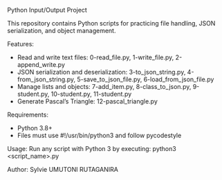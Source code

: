 Python Input/Output Project

This repository contains Python scripts for practicing file handling, JSON serialization, and object management.

Features:
- Read and write text files: 0-read_file.py, 1-write_file.py, 2-append_write.py
- JSON serialization and deserialization: 3-to_json_string.py, 4-from_json_string.py, 5-save_to_json_file.py, 6-load_from_json_file.py
- Manage lists and objects: 7-add_item.py, 8-class_to_json.py, 9-student.py, 10-student.py, 11-student.py
- Generate Pascal’s Triangle: 12-pascal_triangle.py

Requirements:
- Python 3.8+
- Files must use #!/usr/bin/python3 and follow pycodestyle

Usage:
Run any script with Python 3 by executing: python3 <script_name>.py

Author:
Sylvie UMUTONI RUTAGANIRA
